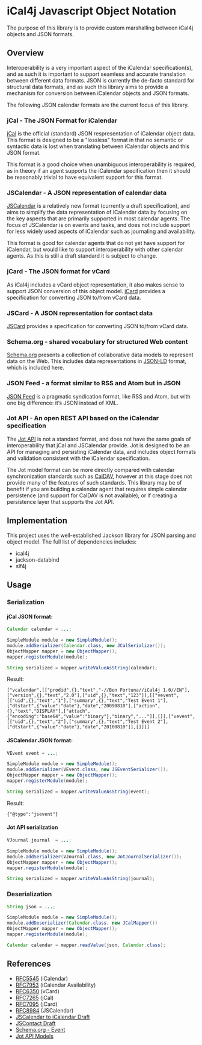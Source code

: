 # iCal4j Javascript Object Notation

[jCal]: https://tools.ietf.org/html/rfc7265
[JSCalendar]: https://datatracker.ietf.org/doc/html/rfc8984
[jCard]: https://tools.ietf.org/html/rfc7095
[JSCard]: https://datatracker.ietf.org/doc/html/draft-ietf-jmap-jscontact
[Schema.org]: https://schema.org/
[JSON-LD]: https://json-ld.org/
[Jot API]: https://github.com/micronode/jotapi
[CalDAV]: https://tools.ietf.org/html/rfc4791
[JSON Feed]: https://www.jsonfeed.org/version/1.1/

The purpose of this library is to provide custom marshalling between iCal4j objects and JSON formats.

## Overview

Interoperability is a very important aspect of the iCalendar specification(s), and as such it is important
to support seamless and accurate translation between different data formats. JSON is currently the de-facto
standard for structural data formats, and as such this library aims to provide a mechanism for conversion
between iCalendar objects and JSON formats.

The following JSON calendar formats are the current focus of this library.

### jCal - The JSON Format for iCalendar

[jCal] is the official (standard) JSON respresentation of iCalendar
object data. This format is designed to be a "lossless" format in that no semantic or syntactic data is lost
when translating between iCalendar objects and this JSON format.

This format is a good choice when unambiguous interoperability is required, as in theory if an agent supports
the iCalendar specification then it should be reasonably trivial to have equivalent support for this format.

### JSCalendar - A JSON representation of calendar data 

[JSCalendar] is a relatively new format
(currently a draft specification), and aims to simplify the data representation of iCalendar data by focusing
on the key aspects that are primarily supported in most calendar agents. The focus of JSCalendar is on events
and tasks, and does not include support for less widely used aspects of iCalendar such as journaling and
availability.

This format is good for calendar agents that do not yet have support for iCalendar, but would like to support
interoperability with other calendar agents. As this is still a draft standard it is subject to change.

### jCard - The JSON format for vCard

As iCal4j includes a vCard object representation, it also makes sense to support JSON conversion of this
object model. [jCard] provides a specification for converting JSON to/from vCard data.

### JSCard - A JSON representation for contact data

[JSCard] provides a specification for converting JSON to/from vCard data.


### Schema.org - shared vocabulary for structured Web content

[Schema.org] presents a collection of collaborative data models to represent data on the Web. This includes
data representations in [JSON-LD] format, which is included here.

### JSON Feed - a format similar to RSS and Atom but in JSON

[JSON Feed] is a pragmatic syndication format, like RSS and Atom, but with one big difference:
it’s JSON instead of XML.


### Jot API - An open REST API based on the iCalendar specification

The [Jot API] is not a standard format, and does not have the same goals
of interoperability that jCal and JSCalendar provide. Jot is designed to be an API for managing and persisting
iCalendar data, and includes object formats and validation consistent with the iCalendar specification.

The Jot model format can be more directly compared with calendar synchronization standards such as [CalDAV],
however at this stage does not provide many of the features of such standards. This library may be of 
benefit if you are building a calendar agent that requires simple calendar persistence (and support for CalDAV is not
available), or if creating a persistence layer that supports the Jot API. 

## Implementation

This project uses the well-established Jackson library for JSON parsing and object model. The full list of
dependencies includes:

* ical4j
* jackson-databind
* slf4j

## Usage

### Serialization

#### jCal JSON format:

```java
Calendar calendar = ...;

SimpleModule module = new SimpleModule();
module.addSerializer(Calendar.class, new JCalSerializer());
ObjectMapper mapper = new ObjectMapper();
mapper.registerModule(module);

String serialized = mapper.writeValueAsString(calendar);
```

Result:

```
["vcalendar",[["prodid",{},"text","-//Ben Fortuna//iCal4j 1.0//EN"],["version",{},"text","2.0"],["uid",{},"text","123"]],[["vevent",[["uid",{},"text","1"],["summary",{},"text","Test Event 1"],["dtstart",{"value":"date"},"date","20090810"],["action",{},"text","DISPLAY"],["attach",{"encoding":"base64","value":"binary"},"binary","..."]],[]],["vevent",[["uid",{},"text","2"],["summary",{},"text","Test Event 2"],["dtstart",{"value":"date"},"date","20100810"]],[]]]]
```


#### JSCalendar JSON format:

```java
VEvent event = ...;

SimpleModule module = new SimpleModule();
module.addSerializer(VEvent.class, new JSEventSerializer());
ObjectMapper mapper = new ObjectMapper();
mapper.registerModule(module);

String serialized = mapper.writeValueAsString(event);
```

Result:

```
{"@type":"jsevent"}
```

#### Jot API serialization

```java
VJournal journal  = ...;

SimpleModule module = new SimpleModule();
module.addSerializer(VJournal.class, new JotJournalSerializer());
ObjectMapper mapper = new ObjectMapper();
mapper.registerModule(module);

String serialized = mapper.writeValueAsString(journal);
```

### Deserialization

```java
String json = ...;

SimpleModule module = new SimpleModule();
module.addDeserializer(Calendar.class, new JCalMapper())
ObjectMapper mapper = new ObjectMapper();
mapper.registerModule(module);

Calendar calendar = mapper.readValue(json, Calendar.class);
```

## References

* [RFC5545](https://tools.ietf.org/html/rfc5545) (iCalendar)
* [RFC7953](https://datatracker.ietf.org/doc/html/rfc7953) (iCalendar Availability)
* [RFC6350](https://datatracker.ietf.org/doc/html/rfc6350) (vCard)
* [RFC7265](https://tools.ietf.org/html/rfc7265) (jCal)
* [RFC7095](https://tools.ietf.org/html/rfc7095) (jCard)
* [RFC8984](https://datatracker.ietf.org/doc/html/rfc8984) (JSCalendar)
* [JSCalendar to iCalendar Draft](https://datatracker.ietf.org/doc/html/draft-ietf-calext-jscalendar-icalendar-05)
* [JSContact Draft](https://datatracker.ietf.org/doc/html/draft-ietf-jmap-jscontact)
* [Schema.org - Event](https://schema.org/Event)
* [Jot API Models](https://github.com/micronode/jotapi/tree/main/models)
